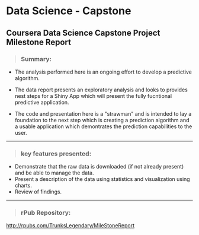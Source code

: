 # Data Science - Capstone

## Coursera Data Science Capstone Project Milestone Report

> ### Summary: 

- The analysis performed here is an ongoing effort to develop a predictive algorithm.

- The data report presents an exploratory analysis and looks to provides nest steps for a Shiny App which will present the fully fucntional predictive application. 

- The code and presentation here is a "strawman" and is intended to lay a foundation to the next step which is creating a prediction algorithm and a usable application which demontrates the prediction capabilities to the user.

---
> ### key features presented:

- Demonstrate that the raw data is downloaded (if not already present) and be able to manage the data.
- Present a description of the data using statistics and visualization using charts.
- Review of findings.

---
> ### rPub Repository: 

http://rpubs.com/TrunksLegendary/MileStoneReport

